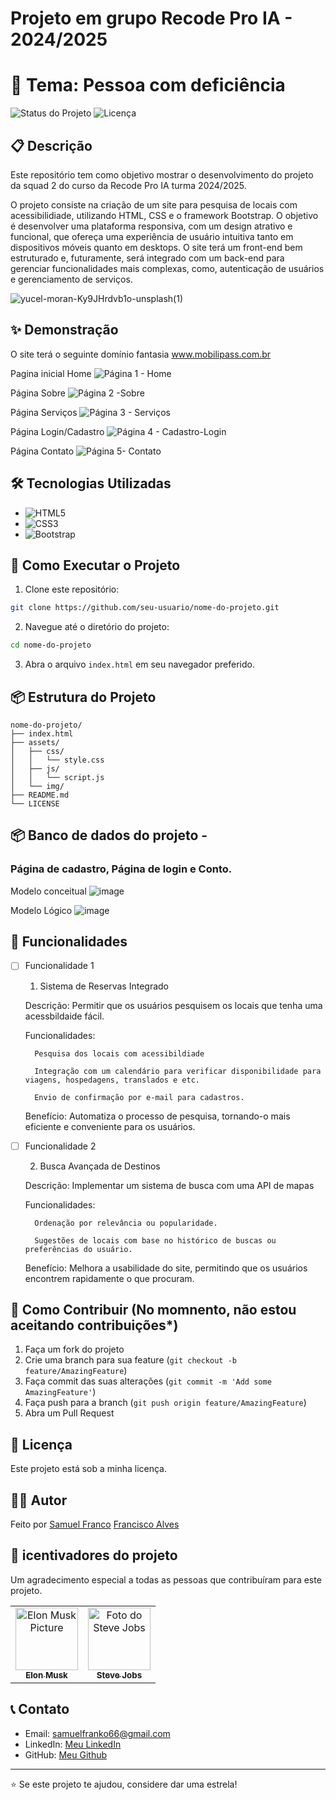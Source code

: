 # Projeto em grupo Recode Pro IA - 2024/2025

# 🚀 Tema: Pessoa com deficiência
![Status do Projeto](https://img.shields.io/badge/Status-Em%20Desenvolvimento-brightgreen)
![Licença](https://img.shields.io/badge/License-MIT-blue)

## 📋 Descrição

Este repositório tem como objetivo mostrar o desenvolvimento do projeto da squad 2 do curso da Recode Pro IA turma 2024/2025.

O projeto consiste na criação de um site para pesquisa de locais com acessibilidiade, utilizando HTML, CSS e o framework Bootstrap. O objetivo é desenvolver uma plataforma responsiva, com um design atrativo e funcional, que ofereça uma experiência de usuário intuitiva tanto em dispositivos móveis quanto em desktops. O site terá um front-end bem estruturado e, futuramente, será integrado com um back-end para gerenciar funcionalidades mais complexas, como, autenticação de usuários e gerenciamento de serviços. 

![yucel-moran-Ky9JHrdvb1o-unsplash(1)](https://github.com/user-attachments/assets/40a41883-10a6-4a5a-83bb-d5d7ffc2348b)

 

## ✨ Demonstração

O site terá o seguinte domínio fantasia www.mobilipass.com.br

Pagina inicial Home
![Página 1 - Home](https://github.com/user-attachments/assets/53b608c7-a378-4847-8946-91f69b913a66)

Página Sobre
![Página 2 -Sobre](https://github.com/user-attachments/assets/0c274820-941e-41d5-8135-8490d2c97b8f)

Página Serviços
![Página 3 - Serviços](https://github.com/user-attachments/assets/536cd06c-2180-4d14-8731-1fdf45c570e9)

Página Login/Cadastro
![Página 4 - Cadastro-Login](https://github.com/user-attachments/assets/4dc52e9b-ce21-4954-98df-94c3348e2d51)

Página Contato
![Página 5- Contato](https://github.com/user-attachments/assets/c2b6cba5-5a69-4f9b-93dc-fa01348e2437)


## 🛠️ Tecnologias Utilizadas

- ![HTML5](https://img.shields.io/badge/HTML5-E34F26?style=for-the-badge&logo=html5&logoColor=white)
- ![CSS3](https://img.shields.io/badge/CSS3-1572B6?style=for-the-badge&logo=css3&logoColor=white)
- ![Bootstrap](https://img.shields.io/badge/Bootstrap-563D7C?style=for-the-badge&logo=bootstrap&logoColor=white)


## 🚀 Como Executar o Projeto

1. Clone este repositório:
```bash
git clone https://github.com/seu-usuario/nome-do-projeto.git
```

2. Navegue até o diretório do projeto:
```bash
cd nome-do-projeto
```

3. Abra o arquivo `index.html` em seu navegador preferido.

## 📦 Estrutura do Projeto

```
nome-do-projeto/
├── index.html
├── assets/
│   ├── css/
│   │   └── style.css
│   ├── js/
│   │   └── script.js
│   └── img/
├── README.md
└── LICENSE
```

## 📦 Banco de dados do projeto - 

### Página de cadastro,  Página de login e Conto.

Modelo conceitual 
![image](https://github.com/user-attachments/assets/8694efd3-a875-45d3-b070-3e0c9bde03ca)

Modelo Lógico 
![image](https://github.com/user-attachments/assets/24360f09-a506-4fb2-b929-abdcb2a13414)


## 🎯 Funcionalidades

- [ ] Funcionalidade 1
    1. Sistema de Reservas Integrado

    Descrição: Permitir que os usuários pesquisem os locais que tenha uma acessbildaide fácil.

    Funcionalidades:

        Pesquisa dos locais com acessibildiade

        Integração com um calendário para verificar disponibilidade para viagens, hospedagens, translados e etc.

        Envio de confirmação por e-mail para cadastros.

    Benefício: Automatiza o processo de pesquisa, tornando-o mais eficiente e conveniente para os usuários.

- [ ] Funcionalidade 2
      
    2. Busca Avançada de Destinos
       
    Descrição: Implementar um sistema de busca com uma API de mapas

    Funcionalidades:

        Ordenação por relevância ou popularidade.

        Sugestões de locais com base no histórico de buscas ou preferências do usuário.

    Benefício: Melhora a usabilidade do site, permitindo que os usuários encontrem rapidamente o que procuram.

## 🤝 Como Contribuir (No momnento, não estou aceitando contribuições*)

1. Faça um fork do projeto
2. Crie uma branch para sua feature (`git checkout -b feature/AmazingFeature`)
3. Faça commit das suas alterações (`git commit -m 'Add some AmazingFeature'`)
4. Faça push para a branch (`git push origin feature/AmazingFeature`)
5. Abra um Pull Request

## 📝 Licença

Este projeto está sob a minha licença. 

## 👨‍💻 Autor

Feito por 
[Samuel Franco](https://github.com/samuel-franco)
[Francisco Alves ](https://github.com/Fraalves)

<h2 id="colab">🤝 icentivadores do projeto</h2>

Um agradecimento especial a todas as pessoas que contribuíram para este projeto.

<table>
  <tr>
    <td align="center">
      <a href="#">
        <img src="https://t.ctcdn.com.br/n7eZ74KAcU3iYwnQ89-ul9txVxc=/400x400/smart/filters:format(webp)/i490769.jpeg" width="100px;" alt="Elon Musk Picture"/><br>
        <sub>
          <b>Elon Musk</b>
        </sub>
      </a>
    </td>
    <td align="center">
      <a href="#">
        <img src="https://miro.medium.com/max/360/0*1SkS3mSorArvY9kS.jpg" width="100px;" alt="Foto do Steve Jobs"/><br>
        <sub>
          <b>Steve Jobs</b>
        </sub>
      </a>
    </td>
  </tr>
</table>

## 📞 Contato

- Email: samuelfranko66@gmail.com
- LinkedIn: [Meu LinkedIn](https://www.linkedin.com/in/samuelfrancodev/)
- GitHub: [Meu Github](https://github.com/samuel-franco)

---

⭐️ Se este projeto te ajudou, considere dar uma estrela!
